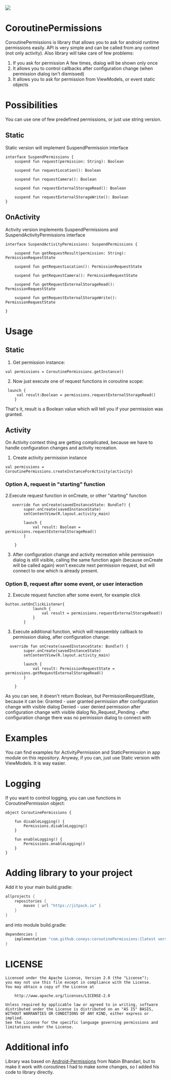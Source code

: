 
[![](https://jitpack.io/v/Coneys/CoroutinePermissions.svg)](https://jitpack.io/#Coneys/CoroutinePermissions)

# CoroutinePermissions

CoroutinePermissions is library that allows you to ask for android runtime permissions easily. 
API is very simple and can be called from any context (not only activity).
Also library will take care of few problems:
1. If you ask for permission A few times, dialog will be shown only once
2. It allows you to control callbacks after configuration change (when permission dialog isn't dismissed)
3. It allows you to ask for permission from ViewModels, or event static objects

# Possibilities
You can use one of few predefined permissions, or just use string version.

## Static
Static version will implement SuspendPermission interface
```
interface SuspendPermissions {
    suspend fun request(permission: String): Boolean

    suspend fun requestLocation(): Boolean

    suspend fun requestCamera(): Boolean

    suspend fun requestExternalStorageRead(): Boolean

    suspend fun requestExternalStorageWrite(): Boolean
}
```

## OnActivity 
Activity version implements SuspendPermissions and SuspendActivityPermissions interface

```
interface SuspendActivityPermissions: SuspendPermissions {

    suspend fun getRequestResult(permission: String): PermissionRequestState

    suspend fun getRequestLocation(): PermissionRequestState

    suspend fun getRequestCamera(): PermissionRequestState

    suspend fun getRequestExternalStorageRead(): PermissionRequestState

    suspend fun getRequestExternalStorageWrite(): PermissionRequestState

}
```

# Usage

## Static

1. Get permission instance:

```
val permissions = CoroutinePermissions.getInstance()
```
2. Now just execute one of request functions in coroutine scope:

```
 launch {
     val result:Boolean = permissions.requestExternalStorageRead()
    }
```

That's it, result is a Boolean value which will tell you if your permission was granted.

## Activity
On Activity context thing are getting complicated, because we have to handle configuration changes and activity recreation.

1. Create activity permission instance 
```
val permissions = CoroutinePermissions.createInstanceForActivity(activity)
```

### Option A, request in "starting" function

2.Execute request function in onCreate, or other "starting" function

```
   override fun onCreate(savedInstanceState: Bundle?) {
        super.onCreate(savedInstanceState)
        setContentView(R.layout.activity_main)

        launch {
            val result: Boolean = permissions.requestExternalStorageRead()
        }

    }
```
3.  After configuration change and activity recreation while permission dialog is still visible, calling the same function again (because onCreate will be called again) won't execute next permission request, but will connect to one which is already present. 

### Option B, request after some event, or user interaction

2. Execute request function after some event, for example click
```
button.setOnClickListener{
            launch {
                val result = permissions.requestExternalStorageRead()
            }
        }
```
3. Execute additional function, which will reassembly callback to permission dialog, after configuration change:
```
  override fun onCreate(savedInstanceState: Bundle?) {
        super.onCreate(savedInstanceState)
        setContentView(R.layout.activity_main)

        launch {
            val result: PermissionRequestState = permissions.getRequestExternalStorageRead()
        }

    }
```
As you can see, it doesn't return Boolean, but PermissionRequestState, because it can be:
Granted - user granted permission after configuration change with visible dialog
Denied - user denied permission after configuration change with visible dialog
No_Request_Pending - after configuration change there was no permission dialog to connect with

# Examples
You can find examples for ActivityPermission and StaticPermission in app module on this repository.
Anyway, if you can, just use Static version with ViewModels. It is way easier.

# Logging
If you want to control logging, you can use functions in CoroutinePermission object:
```
object CoroutinePermissions {

    fun disableLogging() {
        Permissions.disableLogging()
    }

    fun enableLogging() {
        Permissions.enableLogging()
    }
}
```

# Adding library to your project 

Add it to your main build.gradle:
```gradle
allprojects {
    repositories {
        maven { url "https://jitpack.io" }
    }
}
```
and into module build.gradle:

```gradle
dependencies {
    implementation "com.github.coneys:coroutinePermissions:{latest version}"
}
```

# LICENSE

    Licensed under the Apache License, Version 2.0 (the "License");
    you may not use this file except in compliance with the License.
    You may obtain a copy of the License at

        http://www.apache.org/licenses/LICENSE-2.0

    Unless required by applicable law or agreed to in writing, software
    distributed under the License is distributed on an "AS IS" BASIS,
    WITHOUT WARRANTIES OR CONDITIONS OF ANY KIND, either express or implied.
    See the License for the specific language governing permissions and
    limitations under the License.

# Additional info
Library was based on  [Android-Permissions](https://github.com/nabinbhandari/Android-Permissions) from Nabin Bhandari, but to make it work with coroutines I had to make some changes, so I added his code to library directly. 
